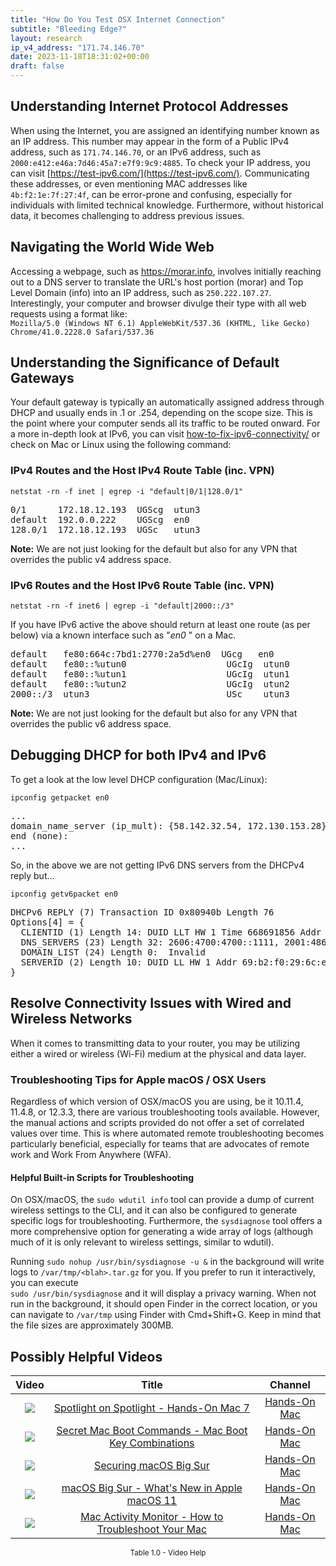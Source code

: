 ```yaml
---
title: "How Do You Test OSX Internet Connection"
subtitle: "Bleeding Edge?"
layout: research
ip_v4_address: "171.74.146.70"
date: 2023-11-18T18:31:02+00:00
draft: false
---
```


## Understanding Internet Protocol Addresses

When using the Internet, you are assigned an identifying number known as an IP address. This number may appear in the form of a Public IPv4 address, such as ```171.74.146.70```, or an IPv6 address, such as ```2000:e412:e46a:7d46:45a7:e7f9:9c9:4885```. To check your IP address, you can visit [https://test-ipv6.com/](https://test-ipv6.com/). Communicating these addresses, or even mentioning MAC addresses like ```4b:f2:1e:7f:27:4f```, can be error-prone and confusing, especially for individuals with limited technical knowledge. Furthermore, without historical data, it becomes challenging to address previous issues.
## Navigating the World Wide Web
Accessing a webpage, such as https://morar.info, involves initially reaching out to a DNS server to translate the URL's host portion (morar) and Top Level Domain (info) into an IP address, such as ```250.222.107.27```. Interestingly, your computer and browser divulge their type with all web requests using a format like: <br>```Mozilla/5.0 (Windows NT 6.1) AppleWebKit/537.36 (KHTML, like Gecko) Chrome/41.0.2228.0 Safari/537.36```
## Understanding the Significance of Default Gateways
Your default gateway is typically an automatically assigned address through DHCP and usually ends in .1 or .254, depending on the scope size. This is the point where your computer sends all its traffic to be routed onward. For a more in-depth look at IPv6, you can visit [how-to-fix-ipv6-connectivity/](/blog/how-to-fix-ipv6-connectivity/) or check on Mac or Linux using the following command: <br>
### IPv4 Routes and the Host IPv4 Route Table (inc. VPN)
```netstat -rn -f inet | egrep -i "default|0/1|128.0/1"```

<pre>
0/1      172.18.12.193  UGScg  utun3
default  192.0.0.222    UGScg  en0
128.0/1  172.18.12.193  UGSc   utun3</pre>

**Note:** We are not just looking for the default but also for any VPN that overrides the public v4 address space.

### IPv6 Routes and the Host IPv6 Route Table (inc. VPN)
```netstat -rn -f inet6 | egrep -i "default|2000::/3"```

If you have IPv6 active the above should return at least one route (as per below) via a known interface such as "_en0_ " on a Mac. 

<pre>
default   fe80:664c:7bd1:2770:2a5d%en0  UGcg   en0
default   fe80::%utun0                   UGcIg  utun0
default   fe80::%utun1                   UGcIg  utun1
default   fe80::%utun2                   UGcIg  utun2
2000::/3  utun3                          USc    utun3</pre>

**Note:** We are not just looking for the default but also for any VPN that overrides the public v6 address space.
<br>

## Debugging DHCP for both IPv4 and IPv6

To get a look at the low level DHCP configuration (Mac/Linux): 

```ipconfig getpacket en0```

<pre>
...
domain_name_server (ip_mult): {58.142.32.54, 172.130.153.28}
end (none):
...</pre>

So, in the above we are not getting IPv6 DNS servers from the DHCPv4 reply but...

```ipconfig getv6packet en0```

<pre>
DHCPv6 REPLY (7) Transaction ID 0x80940b Length 76
Options[4] = {
  CLIENTID (1) Length 14: DUID LLT HW 1 Time 668691856 Addr 4b:f2:1e:7f:27:4f
  DNS_SERVERS (23) Length 32: 2606:4700:4700::1111, 2001:4860:4860::8844
  DOMAIN_LIST (24) Length 0:  Invalid
  SERVERID (2) Length 10: DUID LL HW 1 Addr 69:b2:f0:29:6c:ee
}</pre>




## Resolve Connectivity Issues with Wired and Wireless Networks

When it comes to transmitting data to your router, you may be utilizing either a wired or wireless (Wi-Fi) medium at the physical and data layer.
### Troubleshooting Tips for Apple macOS / OSX Users

Regardless of which version of OSX/macOS you are using, be it 10.11.4, 11.4.8, or 12.3.3, there are various troubleshooting tools available. However, the manual actions and scripts provided do not offer a set of correlated values over time. This is where automated remote troubleshooting becomes particularly beneficial, especially for teams that are advocates of remote work and Work From Anywhere (WFA).
#### Helpful Built-in Scripts for Troubleshooting

On OSX/macOS, the ```sudo wdutil info``` tool can provide a dump of current wireless settings to the CLI, and it can also be configured to generate specific logs for troubleshooting. Furthermore, the ```sysdiagnose``` tool offers a more comprehensive option for generating a wide array of logs (although much of it is only relevant to wireless settings, similar to wdutil).

Running ```sudo nohup /usr/bin/sysdiagnose -u &``` in the background will write logs to ```/var/tmp/<blah>.tar.gz``` for you. If you prefer to run it interactively, you can execute<br>```sudo /usr/bin/sysdiagnose``` and it will display a privacy warning. When not run in the background, it should open Finder in the correct location, or you can navigate to ```/var/tmp``` using Finder with Cmd+Shift+G. Keep in mind that the file sizes are approximately 300MB.
## Possibly Helpful Videos

<link href="/plugins/lity/css/lity.min.css" rel="stylesheet">
<script src="/plugins/lity/js/lity.min.js"></script>
<div class="table1-start"></div>

|Video | Title | Channel |
| :---: | :---: | :---: |
|<a href="https://www.youtube.com/watch?v=RslZ4W1EPqk" data-lity><img src="https://i.ytimg.com/vi/RslZ4W1EPqk/default.jpg" class="img-fluid"></a>|<a href="https://www.youtube.com/watch?v=RslZ4W1EPqk" data-lity>Spotlight on Spotlight - Hands-On Mac 7</a>|<a target="_blank" href="https://www.youtube.com/channel/UCg43DP8MdHVcl4rFK_delBg" >Hands-On Mac</a>|
|<a href="https://www.youtube.com/watch?v=VwNYWAxHCgM" data-lity><img src="https://i.ytimg.com/vi/VwNYWAxHCgM/default.jpg" class="img-fluid"></a>|<a href="https://www.youtube.com/watch?v=VwNYWAxHCgM" data-lity>Secret Mac Boot Commands - Mac Boot Key Combinations</a>|<a target="_blank" href="https://www.youtube.com/channel/UCg43DP8MdHVcl4rFK_delBg" >Hands-On Mac</a>|
|<a href="https://www.youtube.com/watch?v=7KdhJimuhNw" data-lity><img src="https://i.ytimg.com/vi/7KdhJimuhNw/default.jpg" class="img-fluid"></a>|<a href="https://www.youtube.com/watch?v=7KdhJimuhNw" data-lity>Securing macOS Big Sur</a>|<a target="_blank" href="https://www.youtube.com/channel/UCg43DP8MdHVcl4rFK_delBg" >Hands-On Mac</a>|
|<a href="https://www.youtube.com/watch?v=JMKi6o9kaZI" data-lity><img src="https://i.ytimg.com/vi/JMKi6o9kaZI/default.jpg" class="img-fluid"></a>|<a href="https://www.youtube.com/watch?v=JMKi6o9kaZI" data-lity>macOS Big Sur - What&#39;s New in Apple macOS 11</a>|<a target="_blank" href="https://www.youtube.com/channel/UCg43DP8MdHVcl4rFK_delBg" >Hands-On Mac</a>|
|<a href="https://www.youtube.com/watch?v=TWzWd_DiaJ0" data-lity><img src="https://i.ytimg.com/vi/TWzWd_DiaJ0/default.jpg" class="img-fluid"></a>|<a href="https://www.youtube.com/watch?v=TWzWd_DiaJ0" data-lity>Mac Activity Monitor - How to Troubleshoot Your Mac</a>|<a target="_blank" href="https://www.youtube.com/channel/UCg43DP8MdHVcl4rFK_delBg" >Hands-On Mac</a>|

<center><small>Table 1.0 - Video Help</small></center>
 <br>
<div class="table1-end"></div>
<script type="text/javascript">
(function() {
    $('div.table1-start').nextUntil('div.table1-end', 'table').addClass('table thead-dark table-striped table-responsive rounded').attr('id', 't1');
    $('#t1').find('thead').addClass('thead-dark');
})();
</script>
